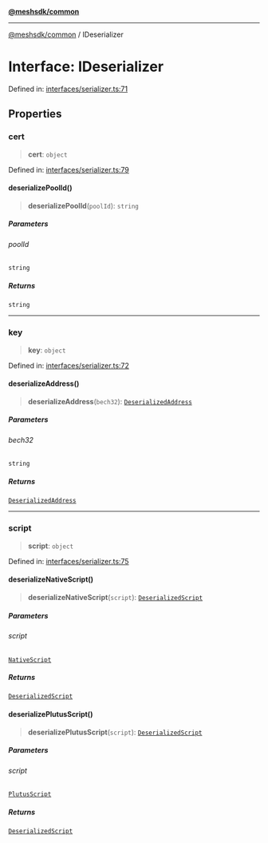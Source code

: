 [**@meshsdk/common**](../README.md)

***

[@meshsdk/common](../globals.md) / IDeserializer

# Interface: IDeserializer

Defined in: [interfaces/serializer.ts:71](https://github.com/MeshJS/mesh/blob/1abde1553cbd7cf2cf4e40197fc0de9e4a7d0f49/packages/mesh-common/src/interfaces/serializer.ts#L71)

## Properties

### cert

> **cert**: `object`

Defined in: [interfaces/serializer.ts:79](https://github.com/MeshJS/mesh/blob/1abde1553cbd7cf2cf4e40197fc0de9e4a7d0f49/packages/mesh-common/src/interfaces/serializer.ts#L79)

#### deserializePoolId()

> **deserializePoolId**(`poolId`): `string`

##### Parameters

###### poolId

`string`

##### Returns

`string`

***

### key

> **key**: `object`

Defined in: [interfaces/serializer.ts:72](https://github.com/MeshJS/mesh/blob/1abde1553cbd7cf2cf4e40197fc0de9e4a7d0f49/packages/mesh-common/src/interfaces/serializer.ts#L72)

#### deserializeAddress()

> **deserializeAddress**(`bech32`): [`DeserializedAddress`](../type-aliases/DeserializedAddress.md)

##### Parameters

###### bech32

`string`

##### Returns

[`DeserializedAddress`](../type-aliases/DeserializedAddress.md)

***

### script

> **script**: `object`

Defined in: [interfaces/serializer.ts:75](https://github.com/MeshJS/mesh/blob/1abde1553cbd7cf2cf4e40197fc0de9e4a7d0f49/packages/mesh-common/src/interfaces/serializer.ts#L75)

#### deserializeNativeScript()

> **deserializeNativeScript**(`script`): [`DeserializedScript`](../type-aliases/DeserializedScript.md)

##### Parameters

###### script

[`NativeScript`](../type-aliases/NativeScript.md)

##### Returns

[`DeserializedScript`](../type-aliases/DeserializedScript.md)

#### deserializePlutusScript()

> **deserializePlutusScript**(`script`): [`DeserializedScript`](../type-aliases/DeserializedScript.md)

##### Parameters

###### script

[`PlutusScript`](../type-aliases/PlutusScript.md)

##### Returns

[`DeserializedScript`](../type-aliases/DeserializedScript.md)
